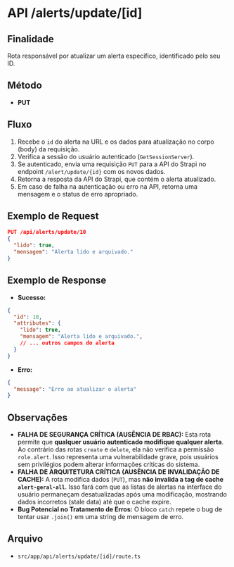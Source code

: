 # API /alerts/update/[id]

## Finalidade
Rota responsável por atualizar um alerta específico, identificado pelo seu ID.

## Método
- **PUT**

## Fluxo
1.  Recebe o `id` do alerta na URL e os dados para atualização no corpo (body) da requisição.
2.  Verifica a sessão do usuário autenticado (`GetSessionServer`).
3.  Se autenticado, envia uma requisição `PUT` para a API do Strapi no endpoint `/alert/update/{id}` com os novos dados.
4.  Retorna a resposta da API do Strapi, que contém o alerta atualizado.
5.  Em caso de falha na autenticação ou erro na API, retorna uma mensagem e o status de erro apropriado.

## Exemplo de Request
```json
PUT /api/alerts/update/10
{
  "lido": true,
  "mensagem": "Alerta lido e arquivado."
}
```

## Exemplo de Response
- **Sucesso:**
```json
{
  "id": 10,
  "attributes": {
    "lido": true,
    "mensagem": "Alerta lido e arquivado.",
    // ... outros campos do alerta
  }
}
```
- **Erro:**
```json
{
  "message": "Erro ao atualizar o alerta"
}
```

## Observações
- **FALHA DE SEGURANÇA CRÍTICA (AUSÊNCIA DE RBAC):** Esta rota permite que **qualquer usuário autenticado modifique qualquer alerta**. Ao contrário das rotas `create` e `delete`, ela não verifica a permissão `role.alert`. Isso representa uma vulnerabilidade grave, pois usuários sem privilégios podem alterar informações críticas do sistema.
- **FALHA DE ARQUITETURA CRÍTICA (AUSÊNCIA DE INVALIDAÇÃO DE CACHE):** A rota modifica dados (`PUT`), mas **não invalida a tag de cache `alert-geral-all`**. Isso fará com que as listas de alertas na interface do usuário permaneçam desatualizadas após uma modificação, mostrando dados incorretos (stale data) até que o cache expire.
- **Bug Potencial no Tratamento de Erros:** O bloco `catch` repete o bug de tentar usar `.join()` em uma string de mensagem de erro.

## Arquivo
- `src/app/api/alerts/update/[id]/route.ts`
